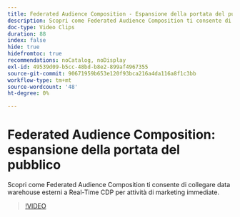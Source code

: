 ```yaml
---
title: Federated Audience Composition - Espansione della portata del pubblico
description: Scopri come Federated Audience Composition ti consente di collegare data warehouse esterni a Real-Time CDP per attività di marketing immediate.
doc-type: Video Clips
duration: 88
index: false
hide: true
hidefromtoc: true
recommendations: noCatalog, noDisplay
exl-id: 49539d09-b5cc-48bd-b8e2-899af4967355
source-git-commit: 90671959b653e120f93bca216a4da116a8f1c3bb
workflow-type: tm+mt
source-wordcount: '48'
ht-degree: 0%

---
```


# Federated Audience Composition: espansione della portata del pubblico

Scopri come Federated Audience Composition ti consente di collegare data warehouse esterni a Real-Time CDP per attività di marketing immediate.

<!-- 62_S508_3442517_87_federated-audience-composition-expanding-audience-reach -->
>[!VIDEO](https://video.tv.adobe.com/v/3458295/?learn=on&enablevpops=true)
